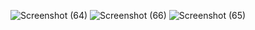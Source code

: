 
![Screenshot (64)](https://github.com/vikassharma011/Netflix-Clone/assets/67600288/a3fce705-ad53-4865-9f88-ccb36e94357b)
![Screenshot (66)](https://github.com/vikassharma011/Netflix-Clone/assets/67600288/33c7dbf7-dc31-4ffe-903d-0eadbb59e8db)
![Screenshot (65)](https://github.com/vikassharma011/Netflix-Clone/assets/67600288/0c58b02f-abf5-469c-8316-e34e614c1928)
